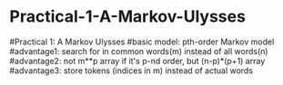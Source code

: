 # Practical-1-A-Markov-Ulysses
#Practical 1: A Markov Ulysses
#basic model: pth-order Markov model 
#advantage1: search for in common words(m) instead of all words(n)
#advantage2: not m**p array if it's p-nd order, but (n-p)*(p+1) array
#advantage3: store tokens (indices in m) instead of actual words
